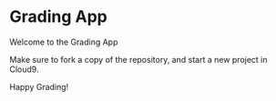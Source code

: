 # Grading App

Welcome to the Grading App

Make sure to fork a copy of the repository, and start a new project in Cloud9.

Happy Grading!